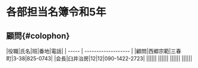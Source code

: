 
# 各部担当名簿令和5年 

## 顧問{#colophon}

|役職|氏名|班|番地|電話|
| ----- | ------------------- |
|顧問|西郷宗範|三春町|3-38|825-0743|
|会長|臼井治房|12|12|090-1422-2723|
||||||
||||||
||||||
||||||



